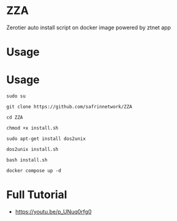 # ZZA
Zerotier auto install script on docker image powered by ztnet app

# Usage
# Usage
```
sudo su
```
```
git clone https://github.com/safrinnetwork/ZZA
```
```
cd ZZA
```
```
chmod +x install.sh
```
```
sudo apt-get install dos2unix
```
```
dos2unix install.sh
```
```
bash install.sh
```
```
docker compose up -d
```

# Full Tutorial
- https://youtu.be/p_UNuq0rfg0
